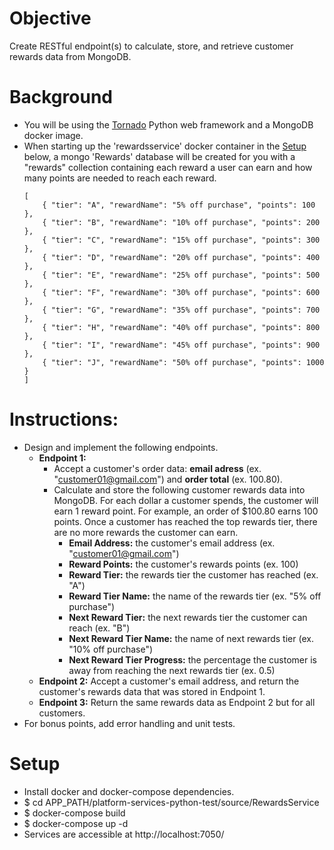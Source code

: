 # Objective
Create RESTful endpoint(s) to calculate, store, and retrieve customer rewards data from MongoDB.

# Background
* You will be using the [Tornado](http://www.tornadoweb.org) Python web framework and a MongoDB docker image.
* When starting up the 'rewardsservice' docker container in the [Setup](#setup) below, a mongo 'Rewards' database will be created for you with a "rewards" collection containing each reward a user can earn and how many points are needed to reach each reward.
    ```
    [
        { "tier": "A", "rewardName": "5% off purchase", "points": 100 },
        { "tier": "B", "rewardName": "10% off purchase", "points": 200 },
        { "tier": "C", "rewardName": "15% off purchase", "points": 300 },
        { "tier": "D", "rewardName": "20% off purchase", "points": 400 },
        { "tier": "E", "rewardName": "25% off purchase", "points": 500 },
        { "tier": "F", "rewardName": "30% off purchase", "points": 600 },
        { "tier": "G", "rewardName": "35% off purchase", "points": 700 },
        { "tier": "H", "rewardName": "40% off purchase", "points": 800 },
        { "tier": "I", "rewardName": "45% off purchase", "points": 900 },
        { "tier": "J", "rewardName": "50% off purchase", "points": 1000 }
    ]
    ```

# Instructions:
* Design and implement the following endpoints.
    * **Endpoint 1:**
        * Accept a customer's order data: **email adress**  (ex. "customer01@gmail.com") and **order total** (ex. 100.80).
        * Calculate and store the following customer rewards data into MongoDB. For each dollar a customer spends, the customer will earn 1 reward point. For example, an order of $100.80 earns 100 points. Once a customer has reached the top rewards tier, there are no more rewards the customer can earn.
            * **Email Address:** the customer's email address (ex. "customer01@gmail.com")
            * **Reward Points:** the customer's rewards points (ex. 100)
            * **Reward Tier:** the rewards tier the customer has reached (ex. "A")
            * **Reward Tier Name:** the name of the rewards tier (ex. "5% off purchase")
            * **Next Reward Tier:** the next rewards tier the customer can reach (ex. "B")
            * **Next Reward Tier Name:** the name of next rewards tier (ex. "10% off purchase")
            * **Next Reward Tier Progress:** the percentage the customer is away from reaching the next rewards tier (ex. 0.5)
    * **Endpoint 2:** Accept a customer's email address, and return the customer's rewards data that was stored in Endpoint 1.
    * **Endpoint 3:** Return the same rewards data as Endpoint 2 but for all customers.
* For bonus points, add error handling and unit tests.

# Setup
* Install docker and docker-compose dependencies.
* $ cd APP_PATH/platform-services-python-test/source/RewardsService
* $ docker-compose build
* $ docker-compose up -d
* Services are accessible at http://localhost:7050/
